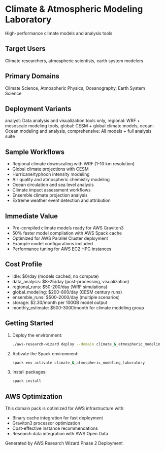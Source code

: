 # Climate & Atmospheric Modeling Laboratory

High-performance climate models and analysis tools

## Target Users
Climate researchers, atmospheric scientists, earth system modelers

## Primary Domains
Climate Science, Atmospheric Physics, Oceanography, Earth System Science

## Deployment Variants
analyst: Data analysis and visualization tools only, regional: WRF + mesoscale modeling tools, global: CESM + global climate models, ocean: Ocean modeling and analysis, comprehensive: All models + full analysis suite

## Sample Workflows
- Regional climate downscaling with WRF (1-10 km resolution)
- Global climate projections with CESM
- Hurricane/typhoon intensity modeling
- Air quality and atmospheric chemistry modeling
- Ocean circulation and sea level analysis
- Climate impact assessment workflows
- Ensemble climate projection analysis
- Extreme weather event detection and attribution

## Immediate Value
- Pre-compiled climate models ready for AWS Graviton3
- 50% faster model compilation with AWS Spack cache
- Optimized for AWS Parallel Cluster deployment
- Example model configurations included
- Performance tuning for AWS EC2 HPC instances

## Cost Profile
- idle: $0/day (models cached, no compute)
- data_analysis: $8-25/day (post-processing, visualization)
- regional_runs: $50-200/day (WRF simulations)
- global_modeling: $200-800/day (CESM century runs)
- ensemble_runs: $500-2000/day (multiple scenarios)
- storage: $2.30/month per 100GB model output
- monthly_estimate: $500-3000/month for climate modeling group

## Getting Started

1. Deploy the environment:
   ```bash
   ./aws-research-wizard deploy --domain climate_&_atmospheric_modeling_laboratory
   ```

2. Activate the Spack environment:
   ```bash
   spack env activate climate_&_atmospheric_modeling_laboratory
   ```

3. Install packages:
   ```bash
   spack install
   ```

## AWS Optimization

This domain pack is optimized for AWS infrastructure with:
- Binary cache integration for fast deployment
- Graviton3 processor optimization
- Cost-effective instance recommendations
- Research data integration with AWS Open Data

Generated by AWS Research Wizard Phase 2 Deployment
